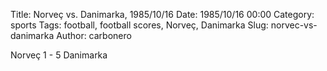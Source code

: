 Title: Norveç vs. Danimarka, 1985/10/16
Date: 1985/10/16 00:00
Category: sports
Tags: football, football scores, Norveç, Danimarka
Slug: norvec-vs-danimarka
Author: carbonero


Norveç 1 - 5 Danimarka

